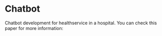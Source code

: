# Chatbot
Chatbot development for healthservice in a hospital. You can check this paper for more information:
